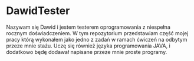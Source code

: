# DawidTester
Nazywam się Dawid  i jestem testerem oprogramowania z niespełna rocznym doświadczeniem.
W tym repozytorium przedstawiam część mojej pracy którą wykonałem jako jedno z zadań w ramach ćwiczeń na odbytym przeze mnie stażu.
Uczę się również języka programowania JAVA, i dodatkowo będę dodawał napisane przeze mnie proste programy.
